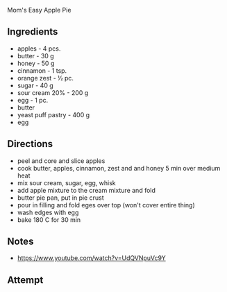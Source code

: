 Mom's Easy Apple Pie

## Ingredients
* apples - 4 pcs.
* butter - 30 g
* honey - 50 g
* cinnamon - 1 tsp.
* orange zest - ½ pc.
* sugar - 40 g
* sour cream 20% - 200 g
* egg - 1 pc.
* butter
* yeast puff pastry - 400 g
* egg

## Directions
* peel and core and slice apples
* cook butter, apples, cinnamon, zest and and honey 5 min over medium heat
* mix sour cream, sugar, egg, whisk
* add apple mixture to the cream mixture and fold
* butter pie pan, put in pie crust
* pour in filling and fold eges over top (won't cover entire thing)
* wash edges with egg
* bake 180 C for 30 min

## Notes
* https://www.youtube.com/watch?v=UdQVNpuVc9Y

## Attempt
